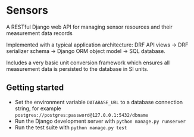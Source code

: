 # Sensors
A RESTful Django web API for managing sensor resources and their measurement data records

Implemented with a typical application architecture: DRF API views -> DRF serializer schema -> Django ORM object model -> SQL database.

Includes a very basic unit conversion framework which ensures all measurement data is persisted to the database in SI units.

## Getting started

- Set the environment variable `DATABASE_URL` to a database connection string, for example `postgres://postgres:password@127.0.0.1:5432/dbname`
- Run the Django development server with `python manage.py runserver`
- Run the test suite with `python manage.py test`
